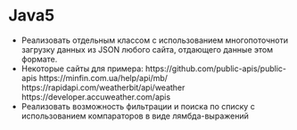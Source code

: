 # Java5
<ul>
<li>Реализовать отдельным классом с использованием многопоточноти загрузку данных из JSON любого сайта, отдающего данные  этом формате. 
<li>Некоторые сайты для примера:
https://github.com/public-apis/public-apis
https://minfin.com.ua/help/api/mb/
https://rapidapi.com/weatherbit/api/weather
https://developer.accuweather.com/apis
<li>Реализовать возможность фильтрации и поиска по списку с использованием компараторов в виде лямбда-выражений
</ul>
